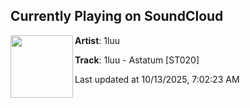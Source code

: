 ## Currently Playing on SoundCloud

[<img align="left" width="100" src="https://i1.sndcdn.com/artworks-WKYTi0G6eyEVOYnX-bzoh0g-t500x500.jpg">](https://soundcloud.com/sachsentrance/1luu-astatum-11)

**Artist**: 1luu 

**Track**: 1luu - Astatum [ST020]

Last updated at 10/13/2025, 7:02:23 AM
